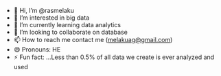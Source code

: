 - 👋 Hi, I’m @rasmelaku
- 👀 I’m interested in big data
- 🌱 I’m currently learning data analytics
- 💞️ I’m looking to collaborate on database
- 📫 How to reach me contact me (melakuag@gmail.com)
- 😄 Pronouns: HE
- ⚡ Fun fact: ...Less than 0.5% of all data we create is ever analyzed and used

<!---
rasmelaku/rasmelaku is a ✨ special ✨ repository because its `README.md` (this file) appears on your GitHub profile.
You can click the Preview link to take a look at your changes.
--->
